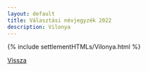 ```yaml
---
layout: default
title: Választási névjegyzék 2022
description: Vilonya
---
```


{% include settlementHTMLs/Vilonya.html %}

[Vissza](./)